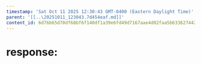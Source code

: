 ```yaml
---
timestamp: 'Sat Oct 11 2025 12:30:43 GMT-0400 (Eastern Daylight Time)'
parent: '[[..\20251011_123043.7d454eaf.md]]'
content_id: 6d76b65d70df68bf6f140df1a39e6fd49d7167aae4d02faa5b63362744266256
---
```


# response:
